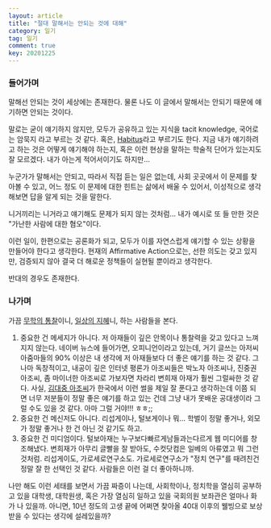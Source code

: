 ```yaml
---
layout: article
title: "절대 말해서는 안되는 것에 대해"
category: 일기
tag: 일기
comment: true
key: 20201225
---
```


### 들어가며
말해선 안되는 것이 세상에는 존재한다. 물론 나도 이 글에서 말해서는 안되기 때문에 얘기하면 안되는 것이다.

말로는 굳이 얘기하지 않지만, 모두가 공유하고 있는 지식을 tacit knowledge, 국어로는 암묵지 라고 부르는 것 같다. 혹은, [Habitus](https://en.wikipedia.org/wiki/Habitus_(sociology))라고 부르기도 한다. 지금 내가 얘기하려고 하는 것은 어떻게 얘기해야 하는지, 혹은 이런 현상을 말하는 학술적 단어가 있는지도 잘 모르겠다. 내가 아는게 적어서이기도 하지만...

누군가가 말해서는 안되고, 따라서 직접 듣는 일은 없는데, 사회 곳곳에서 이 문제를 찾아볼 수 있고, 어느 정도 이 문제에 대한 힌트는 삶에서 배울 수 있어서, 이성적으로 생각해보면 답을 알게 되는 것을 말한다.

니거끼리는 니거라고 얘기해도 문제가 되지 않는 것처럼... 내가 예시로 또 들 만한 것은 "가난한 사람에 대한 혐오"이다.

이런 일이, 한편으로는 공론화가 되고, 모두가 이를 자연스럽게 얘기할 수 있는 상황을 만들어야 한다고 생각한다. 현재의 Affirmative Action으로는, 선한 의도는 갖고 있지만, 검증되지 않아 결국 더 해로운 정책들이 실현될 뿐이라고 생각한다.

반대의 경우도 존재한다.


### 나가며
가끔 [무학의 통찰](http://t345.ndsoftnews.com/news/articleView.html?idxno=4411)이니, [일상의 지혜](https://www.youtube.com/channel/UCULRVjf5z_WoR106msn8HoA)니, 하는 사람들을 본다.

1. 중요한 건 메세지가 아니다.
    저 아재들이 깊은 안목이나 통찰력을 갖고 있다고 느껴지지 않는다. 네이버 뉴스에 들어가면, 오피니언이라고 있는데, 거기 글쓰는 아저씨 아줌마들의 90\% 이상은 내 생각에 저 아재들보다 더 좋은 얘기를 하는 것 같다. 그나마 독창적이고, 내공이 깊은 인터넷 평론가 아조씨들은 박노자 아조씨나, 진중권 아조씨, 좀 마이너한 아조씨로 가보자면 차라리 변희재 아재가 훨씬 그럴싸한 것 같다. 사실, [김대중 아조씨](http://www.mediatoday.co.kr/news/articleView.html?idxno=123353)가 한국에서 이런 썰을 제일 잘 푼다고 생각하는데 이쯤 되면 너무
    저분들이 정말 좋은 얘기를 하고 있는 건데 그냥 내가 못배운 공대생이라 그럴 수도 있을 것 같다. 아마 그럴 거야!!! ㅎㅎ;;
2. 중요한 건 메신저도 아니다.
    리섭게이나, 털보게이나 뭐... 학벌이 정말 좋거나, 외모가 정말 좋거나 한 건 아닌 것 같기도 하고.
3. 중요한 건 미디엄이다.
    털보아재는 누구보다빠르게남들과는다르게 웹 미디어를 창조해냈다. 변희재가 아무리 글빨을 잘 받아도, 수컷닷컴은 일베의 아류였고 뭐 그런 것처럼. 리섭게이도, 가로세로연구소도. 가로세로연구소가 "정치 연구"를 때려친건 정말 잘 한 선택인 것 같다. 사람들은 이런 걸 더 좋아하니까.

나만 해도 이런 세태를 보면서 가끔 짜증이 나는데, 사회학이나, 정치학을 열심히 공부하고 있을 대학생, 대학원생, 혹은 가장 열심히 일하고 있을 국회의원 보좌관은 얼마나 화가 나 있을까. 아니면, 10년 정도의 고생 끝에 어쩌면 찾아올 40대 이후의 웰빙으로 보상받을 수 있다는 생각에 설레있을까?
